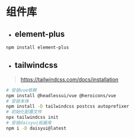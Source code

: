 # 组件库

- ## element-plus
```shell
npm install element-plus
```

- ## tailwindcss
> https://tailwindcss.com/docs/installation

```sh
# 安装vue依赖
npm install @headlessui/vue @heroicons/vue
# 安装本体
npm install -D tailwindcss postcss autoprefixer
# 初始化配置文件
npx tailwindcss init
# 安装daisyui拓展库
npm i -D daisyui@latest
```